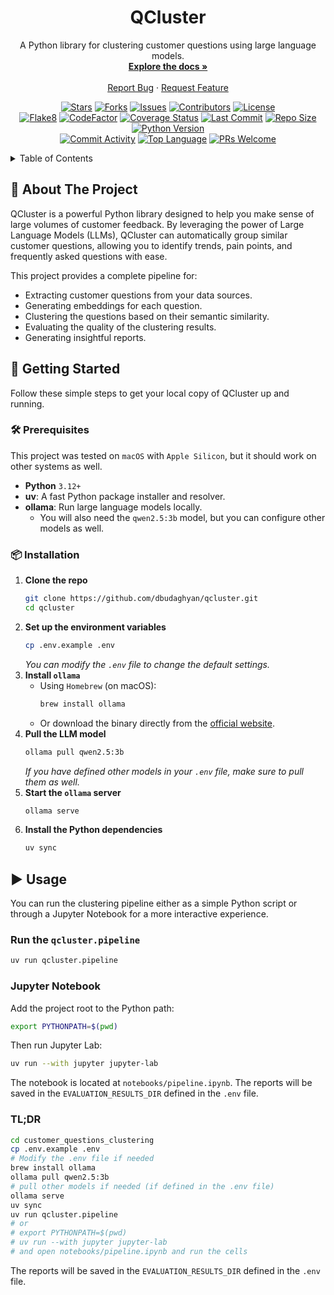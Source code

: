 <div align="center">

  <h1 align="center">QCluster</h1>
  <p align="center">
    A Python library for clustering customer questions using large language models.
    <br />
    <a href="#about-the-project"><strong>Explore the docs »</strong></a>
    <br />
    <br />
    <a href="https://github.com/dbudaghyan/qcluster/issues">Report Bug</a>
    ·
    <a href="https://github.com/dbudaghyan/qcluster/issues">Request Feature</a>
  </p>

  <!-- Project Shields -->
  <p align="center">
    <a href="https://github.com/dbudaghyan/qcluster/stargazers"><img src="https://img.shields.io/github/stars/dbudaghyan/qcluster.svg?style=for-the-badge" alt="Stars"></a>
    <a href="https://github.com/dbudaghyan/qcluster/network/members"><img src="https://img.shields.io/github/forks/dbudaghyan/qcluster.svg?style=for-the-badge" alt="Forks"></a>
    <a href="https://github.com/dbudaghyan/qcluster/issues"><img src="https://img.shields.io/github/issues/dbudaghyan/qcluster.svg?style=for-the-badge" alt="Issues"></a>
    <a href="https://github.com/dbudaghyan/qcluster/graphs/contributors"><img src="https://img.shields.io/github/contributors/dbudaghyan/qcluster.svg?style=for-the-badge" alt="Contributors"></a>
    <a href="https://github.com/dbudaghyan/qcluster/blob/main/LICENSE"><img src="https://img.shields.io/github/license/dbudaghyan/qcluster.svg?style=for-the-badge" alt="License"></a>
    <br />
    <a href="https://github.com/dbudaghyan/qcluster/actions/workflows/flake8.yml"><img src="https://img.shields.io/github/actions/workflow/status/dbudaghyan/qcluster/flake8.yml?style=for-the-badge&logo=python" alt="Flake8"></a>
    <a href="https://www.codefactor.io/g/github/dbudaghyan/qcluster"><img src="https://img.shields.io/codefactor/grade/github/dbudaghyan/qcluster?style=for-the-badge" alt="CodeFactor"></a>
    <a href="https://coveralls.io/github/dbudaghyan/qcluster?branch=main"><img src="https://img.shields.io/coveralls/github/dbudaghyan/qcluster/main.svg?style=for-the-badge" alt="Coverage Status"></a>
    <a href="https://github.com/dbudaghyan/qcluster/commits/main"><img src="https://img.shields.io/github/last-commit/dbudaghyan/qcluster.svg?style=for-the-badge" alt="Last Commit"></a>
    <a href="https://github.com/dbudaghyan/qcluster"><img src="https://img.shields.io/github/repo-size/dbudaghyan/qcluster.svg?style=for-the-badge" alt="Repo Size"></a>
    <a href="https://www.python.org/downloads/"><img src="https://img.shields.io/badge/Python-3.12+-blue?style=for-the-badge&logo=python" alt="Python Version"></a>
    <br />
    <a href="https://github.com/dbudaghyan/qcluster/graphs/commit-activity"><img src="https://img.shields.io/github/commit-activity/m/dbudaghyan/qcluster?style=for-the-badge" alt="Commit Activity"></a>
    <a href="https://github.com/dbudaghyan/qcluster"><img src="https://img.shields.io/github/languages/top/dbudaghyan/qcluster?style=for-the-badge" alt="Top Language"></a>
    <a href="http://makeapullrequest.com"><img src="https://img.shields.io/badge/PRs-welcome-brightgreen.svg?style=for-the-badge" alt="PRs Welcome"></a>
  </p>
</div>

<!-- TABLE OF CONTENTS -->
<details>
  <summary>Table of Contents</summary>
  <ol>
    <li>
      <a href="#about-the-project">🎯 About The Project</a>
    </li>
    <li>
      <a href="#getting-started">🚀 Getting Started</a>
      <ul>
        <li><a href="#prerequisites">🛠️ Prerequisites</a></li>
        <li><a href="#installation">📦 Installation</a></li>
      </ul>
    </li>
    <li><a href="#usage">▶️ Usage</a></li>
    <li><a href="#contributing">🤝 Contributing</a></li>
    <li><a href="#license">📄 License</a></li>
    <li><a href="#contact">📧 Contact</a></li>
  </ol>
</details>

<!-- ABOUT THE PROJECT -->
## 🎯 About The Project

QCluster is a powerful Python library designed to help you make sense of large volumes of customer feedback. By leveraging the power of Large Language Models (LLMs), QCluster can automatically group similar customer questions, allowing you to identify trends, pain points, and frequently asked questions with ease.

This project provides a complete pipeline for:
*   Extracting customer questions from your data sources.
*   Generating embeddings for each question.
*   Clustering the questions based on their semantic similarity.
*   Evaluating the quality of the clustering results.
*   Generating insightful reports.

<!-- GETTING STARTED -->
## 🚀 Getting Started

Follow these simple steps to get your local copy of QCluster up and running.

### 🛠️ Prerequisites

This project was tested on `macOS` with `Apple Silicon`, but it should work on other systems as well.

*   **Python** `3.12+`
*   **uv**: A fast Python package installer and resolver.
*   **ollama**: Run large language models locally.
    *   You will also need the `qwen2.5:3b` model, but you can configure other models as well.

### 📦 Installation

1.  **Clone the repo**
    ```sh
    git clone https://github.com/dbudaghyan/qcluster.git
    cd qcluster
    ```
2.  **Set up the environment variables**
    ```sh
    cp .env.example .env
    ```
    *You can modify the `.env` file to change the default settings.*
3.  **Install `ollama`**
    *   Using `Homebrew` (on macOS):
        ```sh
        brew install ollama
        ```
    *   Or download the binary directly from the [official website](https://ollama.com/download).
4.  **Pull the LLM model**
    ```sh
    ollama pull qwen2.5:3b
    ```
    *If you have defined other models in your `.env` file, make sure to pull them as well.*
5.  **Start the `ollama` server**
    ```sh
    ollama serve
    ```
6.  **Install the Python dependencies**
    ```sh
    uv sync
    ```

<!-- USAGE -->
## ▶️ Usage

You can run the clustering pipeline either as a simple Python script or through a Jupyter Notebook for a more interactive experience.

### Run the `qcluster.pipeline`
```bash
uv run qcluster.pipeline
```

### Jupyter Notebook
Add the project root to the Python path:
```bash
export PYTHONPATH=$(pwd)
```

Then run Jupyter Lab:
```bash
uv run --with jupyter jupyter-lab
```

The notebook is located at `notebooks/pipeline.ipynb`.
The reports will be saved in the `EVALUATION_RESULTS_DIR` defined in the `.env` file.

### TL;DR
```bash
cd customer_questions_clustering
cp .env.example .env
# Modify the .env file if needed
brew install ollama
ollama pull qwen2.5:3b
# pull other models if needed (if defined in the .env file)
ollama serve
uv sync
uv run qcluster.pipeline
# or
# export PYTHONPATH=$(pwd)
# uv run --with jupyter jupyter-lab
# and open notebooks/pipeline.ipynb and run the cells
```
The reports will be saved in the `EVALUATION_RESULTS_DIR` defined in the `.env` file.